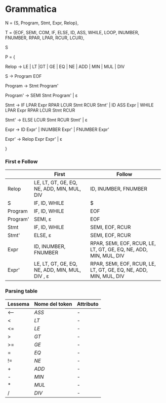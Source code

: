 # Grammatica

N = {S, Program, Stmt, Expr, Relop},

T = {EOF, SEMI, COM, IF, ELSE, ID, ASS, WHILE, LOOP, INUMBER, FNUMBER, RPAR, LPAR, RCUR, LCUR},  

S

P = {

Relop
-> LE | LT |GT | GE | EQ | NE | ADD | MIN | MUL | DIV

S
-> Program  EOF

Program
-> Stmt Program'

Program'
->  SEMI Stmt Program' | ε

Stmt
-> IF LPAR Expr RPAR LCUR Stmt RCUR Stmt'
| ID ASS Expr
| WHILE LPAR Expr RPAR LCUR Stmt RCUR

Stmt'
-> ELSE LCUR Stmt RCUR Stmt'
| ε

Expr -> ID Expr' | INUMBER Expr' | FNUMBER Expr'

Expr' -> Relop Expr Expr' | ε

}

### First e Follow

|          | First                                          | Follow                                                            |
|----------|------------------------------------------------|-------------------------------------------------------------------|
| Relop    | LE, LT, GT, GE, EQ, NE, ADD, MIN, MUL, DIV     | ID, INUMBER, FNUMBER                                                                 |
| S        | IF, ID, WHILE                                  | $                                                                 |
| Program  | IF, ID, WHILE                                  | EOF                                                               |
| Program' | SEMI, ε                                        | EOF                                                               |
| Stmt     | IF, ID, WHILE                                  | SEMI, EOF, RCUR                                                   |
| Stmt'    | ELSE, ε                                        | SEMI, EOF, RCUR                                                   |
| Expr     | ID, INUMBER, FNUMBER                           | RPAR, SEMI, EOF, RCUR, LE, LT, GT, GE, EQ, NE, ADD, MIN, MUL, DIV |
| Expr'    | LE, LT, GT, GE, EQ, NE, ADD, MIN, MUL, DIV , ε | RPAR, SEMI, EOF, RCUR, LE, LT, GT, GE, EQ, NE, ADD, MIN, MUL, DIV |

### Parsing table 
| Lessema | Nome del token | Attributo |
|---------|----------------|-----------|
| <--     | *ASS*          | -         |
| <       | *LT*           | -         |
| <=      | *LE*           | -         |
| \>      | *GT*           | -         |
| \>=     | *GE*           | -         |
| =       | *EQ*           | -         |
| !=      | *NE*           | -         |
| +       | *ADD*          | -         |
| -       | *MIN*          | -         |
| *       | *MUL*          | -         |
| /       | *DIV*          | -         |





